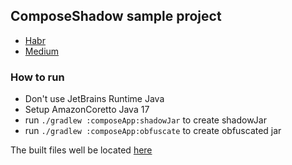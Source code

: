 ## ComposeShadow sample project

- [Habr](https://habr.com/ru/sandbox/222572/)
- [Medium](https://medium.com/@makeevrserg/compose-desktop-shadowjar-1cba3aba9a58)

### How to run

- Don't use JetBrains Runtime Java
- Setup AmazonCoretto Java 17
- run `./gradlew :composeApp:shadowJar` to create shadowJar
- run `./gradlew :composeApp:obfuscate` to create obfuscated jar

The built files well be located [here](./jars)
